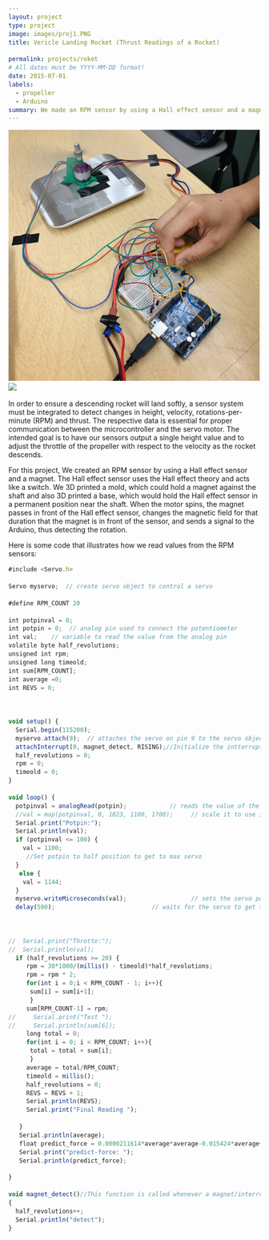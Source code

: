 ```yaml
---
layout: project
type: project
image: images/proj1.PNG
title: Vericle Landing Rocket (Thrust Readings of a Rocket)

permalink: projects/roket
# All dates must be YYYY-MM-DD format!
date: 2015-07-01
labels:
  - propeller
  - Arduino
summary: We made an RPM sensor by using a Hall effect sensor and a magnet for the Vericle Landing Rocket.
---
```


<div class="ui small rounded images">
  <img class="ui image" src="../images/proj1.PNG">
  <img class="ui image" src="../images/proj1-2.PNG.jpg">
  
</div>

In order to ensure a descending rocket will land softly, a sensor system must be integrated to detect changes in height, velocity, rotations-per-minute (RPM) and thrust. The respective data is essential for proper communication between the microcontroller and the servo motor. The intended goal is to have our sensors output a single height value and to adjust the throttle of the propeller with respect to the velocity as the rocket descends.


For this project, We created an RPM sensor by using a Hall effect sensor and a magnet. The Hall effect sensor uses the Hall effect theory and acts like a switch. We 3D printed a mold, which could hold a magnet against the shaft and also 3D printed a base, which would hold the Hall effect sensor in a permanent position near the shaft. When the motor spins, the magnet passes in front of the Hall effect sensor, changes the magnetic field for that duration that the magnet is in front of the sensor, and sends a signal to the Arduino, thus detecting the rotation. 


Here is some code that illustrates how we read values from the RPM sensors:

```js
#include <Servo.h>

Servo myservo;  // create servo object to control a servo

#define RPM_COUNT 20

int potpinval = 0;
int potpin = 0;  // analog pin used to connect the potentiometer
int val;    // variable to read the value from the analog pin
volatile byte half_revolutions;
unsigned int rpm;
unsigned long timeold;
int sum[RPM_COUNT];
int average =0;
int REVS = 0;



void setup() {
  Serial.begin(115200);
  myservo.attach(9);  // attaches the servo on pin 9 to the servo object
  attachInterrupt(0, magnet_detect, RISING);//Initialize the intterrupt pin (Arduino digital pin 2)
  half_revolutions = 0;
  rpm = 0;
  timeold = 0;
}

void loop() {
  potpinval = analogRead(potpin);            // reads the value of the potentiometer (value between 0 and 1023)
  //val = map(potpinval, 0, 1023, 1100, 1700);     // scale it to use it with the servo (value between 0 and 180)
  Serial.print("Potpin:");
  Serial.println(val);
  if (potpinval <= 100) {
    val = 1100;
     //Set potpin to half position to get to max servo
  }
   else {
    val = 1144;
  }
  myservo.writeMicroseconds(val);                  // sets the servo position according to the scaled value
  delay(500);                           // waits for the servo to get there

 

//  Serial.print("Throtte:");
//  Serial.println(val);
  if (half_revolutions >= 20) {
     rpm = 30*1000/(millis() - timeold)*half_revolutions;
     rpm = rpm * 2;
     for(int i = 0;i < RPM_COUNT - 1; i++){
      sum[i] = sum[i+1];
      }
     sum[RPM_COUNT-1] = rpm;
//     Serial.print("Test ");
//     Serial.println(sum[6]);
     long total = 0;
     for(int i = 0; i < RPM_COUNT; i++){
      total = total + sum[i];
      }
     average = total/RPM_COUNT;
     timeold = millis();
     half_revolutions = 0;
     REVS = REVS + 1;
     Serial.println(REVS);
     Serial.print("Final Reading ");
     
   }
   Serial.println(average);
   float predict_force = 0.0000211614*average*average-0.015424*average+5.23;
   Serial.print("predict-force: ");
   Serial.println(predict_force);
   
}

void magnet_detect()//This function is called whenever a magnet/interrupt is detected by the arduino
{
  half_revolutions++;
  Serial.println("detect");
}
```





